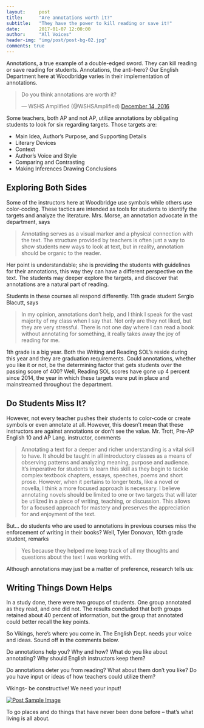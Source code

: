 ```yaml
---
layout:     post
title:      "Are annotations worth it?"
subtitle:   "They have the power to kill reading or save it!"
date:       2017-01-07 12:00:00
author:     "All Voices"
header-img: "img/post/post-bg-02.jpg"
comments: true
---
```

<!-- Start -->
<p>Annotations, a true example of a double-edged sword. They can kill reading or save reading for students. Annotations, the anti-hero? Our English Department here at Woodbridge varies in their implementation of annotations.</p>

<!-- Twitter poll embed  -->
  <blockquote class="twitter-tweet" data-lang="en"><p lang="en" dir="ltr">Do you think annotations are worth it?</p>&mdash; WSHS Amplified (@WSHSAmplified) <a href="https://twitter.com/WSHSAmplified/status/809077793216745472">December 14, 2016</a></blockquote>
  <script async src="//platform.twitter.com/widgets.js" charset="utf-8"></script>

<p>Some teachers, both AP and not AP, utilize annotations by obligating students to look for six regarding targets. Those targets are:</p>

<ul>
  <li>Main Idea, Author’s Purpose, and Supporting Details</li>
  <li>Literary Devices</li>
  <li>Context</li>
  <li>Author’s Voice and Style</li>
  <li>Comparing and Contrasting</li>
  <li>Making Inferences Drawing Conclusions</li>
</ul>

<!-- Intro with quote from Mrs.Morse and explanation -->
<h2 class="section-heading">Exploring Both Sides</h2>

<p>Some of the instructors here at Woodbridge use symbols while others use color-coding. These tactics are intended as tools for students to identify the targets and analyze the literature. Mrs. Morse, an annotation advocate in the department, says</p>

<blockquote>Annotating serves as a visual marker and a physical connection with the text. The structure provided by teachers is often just a way to show students new ways to look at text, but in reality, annotation should be organic to the reader.</blockquote>

<p>Her point is understandable; she is providing the students with guidelines for their annotations, this way they can have a different perspective on the text. The students may deeper explore the targets, and discover that annotations are a natural part of reading.</p>

<!-- Student quote from 11th grader with explanation -->
<p>Students in these courses all respond differently. 11th grade student Sergio Blacutt, says</p>

<blockquote>In my opinion, annotations don’t help, and I think I speak for the vast majority of my class when I say that. Not only are they not liked, but they are very stressful. There is not one day where I can read a book without annotating for something, it really takes away the joy of reading for me.</blockquote>

<p>1th grade is a big year. Both the Writing and Reading SOL’s reside during this year and they are graduation requirements. Could annotations, whether you like it or not, be the determining factor that gets students over the passing score of 400? Well, Reading SOL scores have gone up 4 percent since 2014, the year in which these targets were put in place and mainstreamed throughout the department.</p>

<!-- Not every teacher does this. Quote from Mr.Trott with explanation -->
<h2 class="section-heading">Do Students Miss It?</h2>

<p>However, not every teacher pushes their students to color-code or create symbols or even annotate at all. However, this doesn’t mean that these instructors are against annotations or don’t see the value. Mr. Trott, Pre-AP English 10 and AP Lang. instructor, comments</p>

<blockquote>Annotating a text for a deeper and richer understanding is a vital skill to have. It should be taught in all introductory classes as a means of observing patterns and analyzing meaning, purpose and audience. It’s imperative for students to learn this skill as they begin to tackle complex textbook chapters, essays, speeches, poems and short prose. However, when it pertains to longer texts, like a novel or novella, I think a more focused approach is necessary. I believe annotating novels should be limited to one or two targets that will later be utilized in a piece of writing, teaching, or discussion. This allows for a focused approach for mastery and preserves the appreciation for and enjoyment of the text.</blockquote>

<!-- Do students miss it? Quote from 10th grader -->
<p>But… do students who are used to annotations in previous courses miss the enforcement of writing in their books? Well, Tyler Donovan, 10th grade student, remarks</p>

<blockquote>Yes because they helped me keep track of all my thoughts and questions about the text I was working with.</blockquote>

<p>Although annotations may just be a matter of preference, research tells us:</p>

<!-- Writing things down section -->
<h2 class="section-heading">Writing Things Down Helps</h2>

<p>In a study done, there were two groups of students. One group annotated as they read, and one did not. The results concluded that both groups retained about 40 percent of information, but the group that annotated could better recall the key points.</p>

<p>So Vikings, here’s where you come in. The English Dept. needs your voice and ideas. Sound off in the comments below.</p>

<p>Do annotations help you? Why and how? What do you like about annotating? Why should English instructors keep them?</p>

<p>Do annotations deter you from reading? What about them don’t you like? Do you have input or ideas of how teachers could utilize them?</p>

<p>Vikings- be constructive! We need your input!</p>

<a href="#">
    <img src="{{ site.baseurl }}/img/post-sample-image.jpg" alt="Post Sample Image">
</a>

<span class="caption text-muted">To go places and do things that have never been done before – that’s what living is all about.</span>
